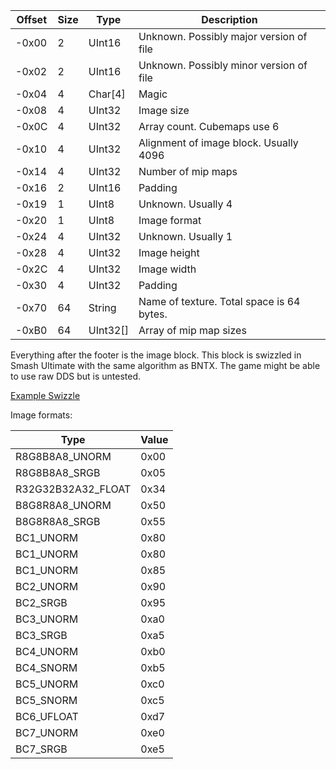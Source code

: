 | Offset | Size | Type | Description |
| --- | --- | --- | --- |
| -0x00 | 2 | UInt16| Unknown. Possibly major version of file |
| -0x02 | 2 | UInt16| Unknown. Possibly minor version of file |
| -0x04 | 4 | Char[4]| Magic |
| -0x08 | 4 | UInt32| Image size |
| -0x0C | 4 | UInt32| Array count. Cubemaps use 6 |
| -0x10 | 4 | UInt32| Alignment of image block. Usually 4096 |
| -0x14 | 4 | UInt32| Number of mip maps |
| -0x16 | 2 | UInt16| Padding |
| -0x19 | 1 | UInt8| Unknown. Usually 4 |
| -0x20 | 1 | UInt8| Image format |
| -0x24 | 4 | UInt32| Unknown. Usually 1 |
| -0x28 | 4 | UInt32| Image height |
| -0x2C | 4 | UInt32| Image width |
| -0x30 | 4 | UInt32| Padding |
| -0x70 | 64 | String| Name of texture. Total space is 64 bytes. |
| -0xB0 | 64 | UInt32[]| Array of mip map sizes |

Everything after the footer is the image block. This block is swizzled in Smash Ultimate with the same algorithm as BNTX.
The game might be able to use raw DDS but is untested. 

[Example Swizzle](https://github.com/KillzXGaming/Switch-Toolbox/blob/master/Switch_FileFormatsMain/FileFormats/Texture/TegraX1Swizzle.cs)

Image formats:

| Type | Value |
| --- | --- |
| R8G8B8A8_UNORM | 0x00 |
| R8G8B8A8_SRGB | 0x05 |
| R32G32B32A32_FLOAT | 0x34 |
| B8G8R8A8_UNORM | 0x50 |
| B8G8R8A8_SRGB | 0x55 |
| BC1_UNORM | 0x80 |
| BC1_UNORM | 0x80 |
| BC1_UNORM | 0x85 |
| BC2_UNORM | 0x90 |
| BC2_SRGB | 0x95 |
| BC3_UNORM | 0xa0 |
| BC3_SRGB | 0xa5 |
| BC4_UNORM | 0xb0 |
| BC4_SNORM | 0xb5 |
| BC5_UNORM | 0xc0 |
| BC5_SNORM | 0xc5 |
| BC6_UFLOAT | 0xd7 |
| BC7_UNORM | 0xe0 |
| BC7_SRGB | 0xe5 |
